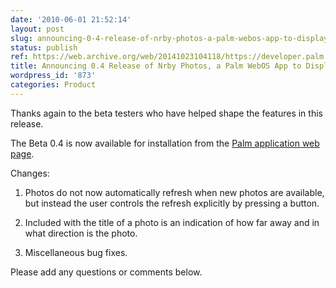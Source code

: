 ```yaml
---
date: '2010-06-01 21:52:14'
layout: post
slug: announcing-0-4-release-of-nrby-photos-a-palm-webos-app-to-display-nearby-photographs
status: publish
ref: https://web.archive.org/web/20141023104118/https://developer.palm.com/webChannel/index.php?packageid=org.eamonn.nrby
title: Announcing 0.4 Release of Nrby Photos, a Palm WebOS App to Display Nearby Photographs
wordpress_id: '873'
categories: Product
---
```


Thanks again to the beta testers who have helped shape the features in this release.

The Beta 0.4 is now available for installation from the [Palm application web page](https://web.archive.org/web/20141023104118/https://developer.palm.com/webChannel/index.php?packageid=org.eamonn.nrby).

Changes:


  1. Photos do not now automatically refresh when new photos are available, but instead the user controls the refresh explicitly by pressing a button.


  2. Included with the title of a photo is an indication of how far away and in what direction is the photo.


  3. Miscellaneous bug fixes.


Please add any questions or comments below.

